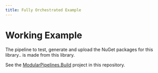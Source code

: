```yaml
---
title: Fully Orchestrated Example
---
```


# Working Example

The pipeline to test, generate and upload the NuGet packages for this library.. is made from this library. 

See the [ModularPipelines.Build](https://github.com/thomhurst/ModularPipelines/tree/main/src/ModularPipelines.Build) project in this repository.